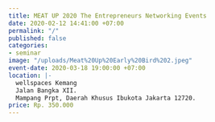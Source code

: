 ```yaml
---
title: MEAT UP 2020 The Entrepreneurs Networking Events
date: 2020-02-12 14:41:00 +07:00
permalink: "/"
published: false
categories:
- seminar
image: "/uploads/Meat%20Up%20Early%20Bird%202.jpeg"
event-date: 2020-03-18 19:00:00 +07:00
location: |-
  wellspaces Kemang
  Jalan Bangka XII.
  Mampang Prpt, Daerah Khusus Ibukota Jakarta 12720.
price: Rp. 350.000
---
```


